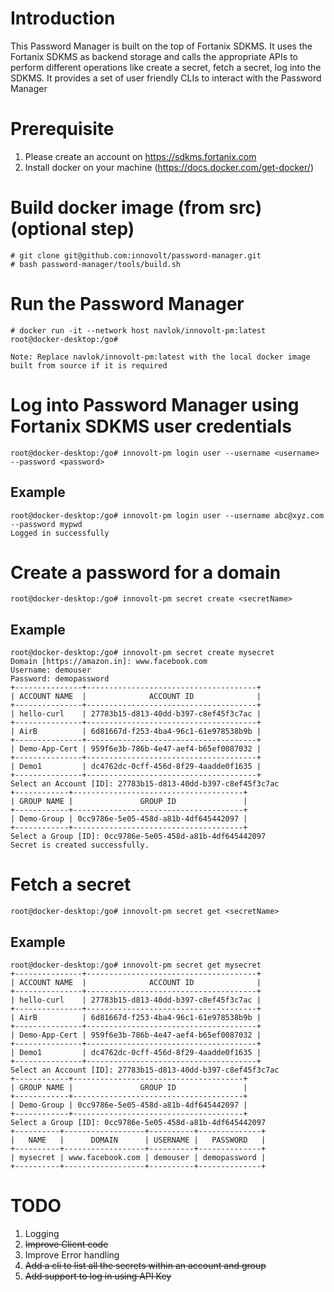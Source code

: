 # Introduction
This Password Manager is built on the top of Fortanix SDKMS. It uses the Fortanix SDKMS as backend storage and calls the appropriate APIs to perform different operations like create a secret, fetch a secret, log into the SDKMS.
It provides a set of user friendly CLIs to interact with the Password Manager

# Prerequisite
1. Please create an account on https://sdkms.fortanix.com
2. Install docker on your machine (https://docs.docker.com/get-docker/)

# Build docker image (from src)(optional step)
```
# git clone git@github.com:innovolt/password-manager.git
# bash password-manager/tools/build.sh
```

# Run the Password Manager
```
# docker run -it --network host navlok/innovolt-pm:latest
root@docker-desktop:/go#

Note: Replace navlok/innovolt-pm:latest with the local docker image built from source if it is required
```

# Log into Password Manager using Fortanix SDKMS user credentials
```
root@docker-desktop:/go# innovolt-pm login user --username <username> --password <password>
```

## Example
```
root@docker-desktop:/go# innovolt-pm login user --username abc@xyz.com --password mypwd
Logged in successfully
```


# Create a password for a domain
```
root@docker-desktop:/go# innovolt-pm secret create <secretName>
```

## Example
```
root@docker-desktop:/go# innovolt-pm secret create mysecret
Domain [https://amazon.in]: www.facebook.com
Username: demouser
Password: demopassword
+---------------+--------------------------------------+
| ACCOUNT NAME  |              ACCOUNT ID              |
+---------------+--------------------------------------+
| hello-curl    | 27783b15-d813-40dd-b397-c8ef45f3c7ac |
+---------------+--------------------------------------+
| AirB          | 6d81667d-f253-4ba4-96c1-61e978538b9b |
+---------------+--------------------------------------+
| Demo-App-Cert | 959f6e3b-786b-4e47-aef4-b65ef0087032 |
+---------------+--------------------------------------+
| Demo1         | dc4762dc-0cff-456d-8f29-4aadde0f1635 |
+---------------+--------------------------------------+
Select an Account [ID]: 27783b15-d813-40dd-b397-c8ef45f3c7ac
+------------+--------------------------------------+
| GROUP NAME |               GROUP ID               |
+------------+--------------------------------------+
| Demo-Group | 0cc9786e-5e05-458d-a81b-4df645442097 |
+------------+--------------------------------------+
Select a Group [ID]: 0cc9786e-5e05-458d-a81b-4df645442097
Secret is created successfully.
```

# Fetch a secret
```
root@docker-desktop:/go# innovolt-pm secret get <secretName>
```

## Example
```
root@docker-desktop:/go# innovolt-pm secret get mysecret
+---------------+--------------------------------------+
| ACCOUNT NAME  |              ACCOUNT ID              |
+---------------+--------------------------------------+
| hello-curl    | 27783b15-d813-40dd-b397-c8ef45f3c7ac |
+---------------+--------------------------------------+
| AirB          | 6d81667d-f253-4ba4-96c1-61e978538b9b |
+---------------+--------------------------------------+
| Demo-App-Cert | 959f6e3b-786b-4e47-aef4-b65ef0087032 |
+---------------+--------------------------------------+
| Demo1         | dc4762dc-0cff-456d-8f29-4aadde0f1635 |
+---------------+--------------------------------------+
Select an Account [ID]: 27783b15-d813-40dd-b397-c8ef45f3c7ac
+------------+--------------------------------------+
| GROUP NAME |               GROUP ID               |
+------------+--------------------------------------+
| Demo-Group | 0cc9786e-5e05-458d-a81b-4df645442097 |
+------------+--------------------------------------+
Select a Group [ID]: 0cc9786e-5e05-458d-a81b-4df645442097
+----------+------------------+----------+--------------+
|   NAME   |      DOMAIN      | USERNAME |   PASSWORD   |
+----------+------------------+----------+--------------+
| mysecret | www.facebook.com | demouser | demopassword |
+----------+------------------+----------+--------------+
```

# TODO
1. Logging
2. ~~Improve Client code~~
3. Improve Error handling
4. ~~Add a cli to list all the secrets within an account and group~~
5. ~~Add support to log in using API Key~~
